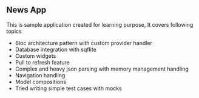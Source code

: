 ## News App

This is sample application created for learning purpose, It covers following topics

- Bloc architecture pattern with custom provider handler
- Database integration with sqflite
- Custom widgets
- Pull to refresh feature
- Complex and heavy json parsing with memory management handling
- Navigation handling
- Model compositions
- Tried writing simple test cases with mocks
